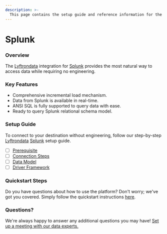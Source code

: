 ```yaml
---
description: >-
  This page contains the setup guide and reference information for the Splunk source connector.
---
```


# Splunk

### Overview

The [Lyftrondata](https://www.lyftrondata.com/) integration for [Splunk](None) provides the most natural way to access data while requiring no engineering.

### Key Features

* Comprehensive incremental load mechanism.
* Data from Splunk is available in real-time.&#x20;
* ANSI SQL is fully supported to query data with ease.
* Ready to query Splunk relational schema model.

### Setup Guide

To connect to your destination without engineering, follow our step-by-step [Lyftrondata](https://www.lyftrondata.com/)  [Splunk](None) setup guide.

* [ ] [Prerequisite](prerequisite.md)
* [ ] [Connection Steps](connection-steps.md)
* [ ] [Data Model](data-model/erd.md)
* [ ] [Driver Framework](driver-framework/)

### Quickstart Steps

Do you have questions about how to use the platform? Don't worry; we've got you covered. Simply follow the quickstart instructions [here](../README.md).

### Questions? <a href="#questions" id="questions"></a>

We're always happy to answer any additional questions you may have! [Set up a meeting with our data experts.](https://www.lyftrondata.com/book-a-meeting/)

